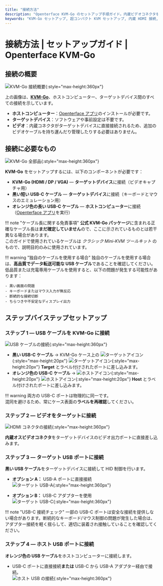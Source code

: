 ```yaml
---
title: "接続方法"
description: "Openterface KVM-Go のセットアップ手順ガイド。内蔵ビデオコネクタを使用してホストコンピューターとターゲットデバイスを接続し、超シンプルな直接プラグイン体験を学びましょう。"
keywords: "KVM-Go セットアップ, 超コンパクト KVM セットアップ, 内蔵 HDMI 接続, KVM インストールガイド, キーホルダー KVM セットアップ, USB KVM 接続, ヘッドレスコンピューターセットアップ, ポータブル KVM セットアップ"
---
```


# **接続方法** | セットアップガイド | Openterface KVM-Go

## **接続の概要**

![KVM-Go 接続概要](https://assets.openterface.com/images/kvm-go/step-0-overview.webp){:style="max-height:360px"}

上の画像は、[**KVM-Go**](/product/kvm-go)、ホストコンピューター、ターゲットデバイス間のすべての接続を示しています。

- **ホストコンピューター**：[Openterface アプリ](/app)のインストールが必要です。  
- **ターゲットデバイス**：ソフトウェアや事前設定は不要です。
- **ビデオ**：内蔵コネクタがターゲットデバイスに直接接続されるため、追加のビデオケーブルを持ち運んだり管理したりする必要はありません。

## **接続に必要なもの**

![KVM-Go 全部品](https://assets.openterface.com/images/kvm-go/step-0-all-parts.webp){:style="max-height:360px"}

**KVM-Go** をセットアップするには、以下のコンポーネントが必要です：

- **KVM-Go (HDMI / DP / VGA)** — **ターゲットデバイス**に接続（ビデオキャプチャ用）  
- **黒い短い USB-C ケーブル** — **ターゲットデバイス**に接続（キーボードとマウスのエミュレーション用）
- **オレンジ色の長い USB-C ケーブル** — **ホストコンピューター**に接続（[Openterface アプリ](/app)を実行）

!!! note "ケーブル長に関する免責事項"
    **公式 KVM-Go パッケージ**に含まれる正確なケーブル長は**まだ確定していません**ので、ここに示されているものとは若干異なる場合があります。  
    このガイドで使用されているケーブルは *クラシック Mini-KVM ツールキット* のもので、説明目的のみに使用されています。

!!! warning "独自のケーブルを使用する場合"
    独自のケーブルを使用する場合は、**高品質でデータ転送可能な USB ケーブル**であることを確認してください。低品質または充電専用ケーブルを使用すると、以下の問題が発生する可能性があります：
    
    - 黒い画面の問題
    - キーボードまたはマウス入力が無反応
    - 断続的な接続切断
    - ちらつきや不安定なディスプレイ出力

## **ステップバイステップセットアップ**

### **ステップ 1 — USB ケーブルを KVM-Go に接続**
![USB ケーブルの接続](https://assets.openterface.com/images/kvm-go/step-1-plugged.webp){:style="max-height:360px"}

- **黒い USB-C ケーブル** → KVM-Go ケース上の ![ターゲットアイコン](https://assets.openterface.com/images/shell-icons/target-computer.svg#only-light){:style="max-height:20px"} ![ターゲットアイコン](https://assets.openterface.com/images/shell-icons/target-computer_1.svg#only-dark){:style="max-height:20px"} **Target** とラベル付けされたポートに差し込みます。  
- **オレンジ色の USB-C ケーブル** → ![ホストアイコン](https://assets.openterface.com/images/shell-icons/host-computer.svg#only-light){:style="max-height:20px"} ![ホストアイコン](https://assets.openterface.com/images/shell-icons/host-computer_1.svg#only-dark){:style="max-height:20px"} **Host** とラベル付けされたポートに差し込みます。

!!! warning
    両方の USB-C ポートは物理的に同一です。  
    混同を避けるため、常にケース表面の**ラベルを再確認**してください。

### **ステップ 2 — ビデオをターゲットに接続**
![HDMI コネクタの接続](https://assets.openterface.com/images/kvm-go/step-3-hdmi-plugged.webp){:style="max-height:360px"}

**内蔵オスビデオコネクタ**をターゲットデバイスのビデオ出力ポートに直接差し込みます。

### **ステップ 3 — ターゲット USB ポートに接続**
**黒い USB ケーブル**をターゲットデバイスに接続して HID 制御を行います。

- **オプション A：** USB-A ポートに直接接続  
  ![ターゲット USB-A](https://assets.openterface.com/images/kvm-go/step-4-target-plugged-b.webp){:style="max-height:360px"}

- **オプション B：** USB-C アダプターを使用  
  ![ターゲット USB-C](https://assets.openterface.com/images/kvm-go/step-4-target-plugged-a.webp){:style="max-height:360px"}

!!! note "USB-C 接続チェック"
    一部の USB-C ポートは安全な接続を提供しない場合があります。断続的なキーボード/マウス制御の問題が発生した場合は、アダプター接続を軽く揺らして、適切に装着され接触していることを確認してください。


### **ステップ 4 — ホスト USB ポートに接続**
**オレンジ色の USB ケーブル**をホストコンピューターに接続します。

- USB-C ポートに直接接続**または** USB-C から USB-A アダプター経由で接続。  
  ![ホスト USB の接続](https://assets.openterface.com/images/kvm-go/step-5-plug-in-host-computer-1.webp){:style="max-height:360px"}

